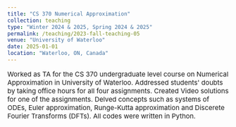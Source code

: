 ```yaml
---
title: "CS 370 Numerical Approximation"
collection: teaching
type: "Winter 2024 & 2025, Spring 2024 & 2025"
permalink: /teaching/2023-fall-teaching-05
venue: "University of Waterloo"
date: 2025-01-01
location: "Waterloo, ON, Canada"
---
```


<p style="font-size: 15px;">Worked as TA for the CS 370 undergraduate level course on Numerical Approximation in University of Waterloo. Addressed students' doubts by taking office hours for all four assignments. Created Video solutions for one of the assignments. Delved concepts such as systems of ODEs, Euler approximation, Runge-Kutta approximation and Discerete Fourier Transforms (DFTs). All codes were written in Python.</p>